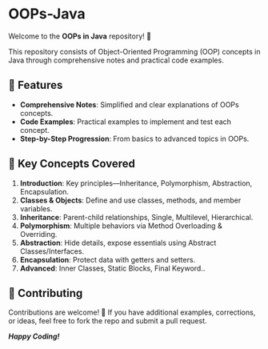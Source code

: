 # OOPs-Java

Welcome to the **OOPs in Java** repository! 🎉 

This repository consists of Object-Oriented Programming (OOP) concepts in Java through comprehensive notes and practical code examples. 

## 🚀 Features

- **Comprehensive Notes**: Simplified and clear explanations of OOPs concepts.
- **Code Examples**: Practical examples to implement and test each concept.
- **Step-by-Step Progression**: From basics to advanced topics in OOPs.

## 🌟 Key Concepts Covered

1. **Introduction**: Key principles—Inheritance, Polymorphism, Abstraction, Encapsulation.
2. **Classes & Objects**: Define and use classes, methods, and member variables.
3. **Inheritance**: Parent-child relationships, Single, Multilevel, Hierarchical.
4. **Polymorphism**: Multiple behaviors via Method Overloading & Overriding.
5. **Abstraction**: Hide details, expose essentials using Abstract Classes/Interfaces.
6. **Encapsulation**: Protect data with getters and setters.
7. **Advanced**: Inner Classes, Static Blocks, Final Keyword..

## 🤝 Contributing

Contributions are welcome! 🎉 If you have additional examples, corrections, or ideas, feel free to fork the repo and submit a pull request.

***Happy Coding!***
